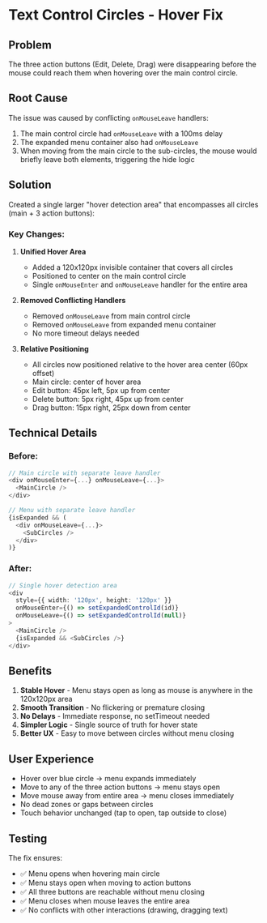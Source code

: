 # Text Control Circles - Hover Fix

## Problem
The three action buttons (Edit, Delete, Drag) were disappearing before the mouse could reach them when hovering over the main control circle.

## Root Cause
The issue was caused by conflicting `onMouseLeave` handlers:
1. The main control circle had `onMouseLeave` with a 100ms delay
2. The expanded menu container also had `onMouseLeave`
3. When moving from the main circle to the sub-circles, the mouse would briefly leave both elements, triggering the hide logic

## Solution
Created a single larger "hover detection area" that encompasses all circles (main + 3 action buttons):

### Key Changes:

1. **Unified Hover Area**
   - Added a 120x120px invisible container that covers all circles
   - Positioned to center on the main control circle
   - Single `onMouseEnter` and `onMouseLeave` handler for the entire area

2. **Removed Conflicting Handlers**
   - Removed `onMouseLeave` from main control circle
   - Removed `onMouseLeave` from expanded menu container
   - No more timeout delays needed

3. **Relative Positioning**
   - All circles now positioned relative to the hover area center (60px offset)
   - Main circle: center of hover area
   - Edit button: 45px left, 5px up from center
   - Delete button: 5px right, 45px up from center
   - Drag button: 15px right, 25px down from center

## Technical Details

### Before:
```typescript
// Main circle with separate leave handler
<div onMouseEnter={...} onMouseLeave={...}>
  <MainCircle />
</div>

// Menu with separate leave handler  
{isExpanded && (
  <div onMouseLeave={...}>
    <SubCircles />
  </div>
)}
```

### After:
```typescript
// Single hover detection area
<div 
  style={{ width: '120px', height: '120px' }}
  onMouseEnter={() => setExpandedControlId(id)}
  onMouseLeave={() => setExpandedControlId(null)}
>
  <MainCircle />
  {isExpanded && <SubCircles />}
</div>
```

## Benefits

1. **Stable Hover** - Menu stays open as long as mouse is anywhere in the 120x120px area
2. **Smooth Transition** - No flickering or premature closing
3. **No Delays** - Immediate response, no setTimeout needed
4. **Simpler Logic** - Single source of truth for hover state
5. **Better UX** - Easy to move between circles without menu closing

## User Experience

- Hover over blue circle → menu expands immediately
- Move to any of the three action buttons → menu stays open
- Move mouse away from entire area → menu closes immediately
- No dead zones or gaps between circles
- Touch behavior unchanged (tap to open, tap outside to close)

## Testing

The fix ensures:
- ✅ Menu opens when hovering main circle
- ✅ Menu stays open when moving to action buttons
- ✅ All three buttons are reachable without menu closing
- ✅ Menu closes when mouse leaves the entire area
- ✅ No conflicts with other interactions (drawing, dragging text)
